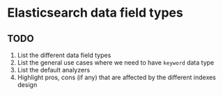 # Elasticsearch data field types

## TODO
1. List the different data field types
2. List the general use cases where we need to have `keyword` data type
3. List the default analyzers
4. Highlight pros, cons (if any) that are affected by the different indexes design
